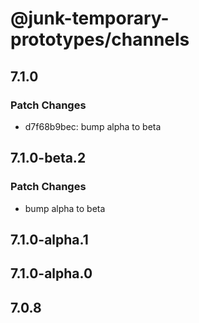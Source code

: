 # @junk-temporary-prototypes/channels

## 7.1.0

### Patch Changes

- d7f68b9bec: bump alpha to beta

## 7.1.0-beta.2

### Patch Changes

- bump alpha to beta

## 7.1.0-alpha.1

## 7.1.0-alpha.0

## 7.0.8
